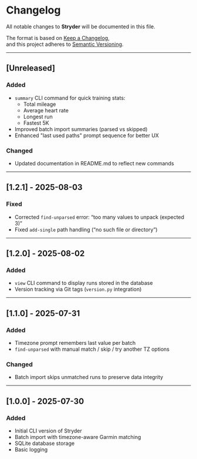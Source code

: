# Changelog
All notable changes to **Stryder** will be documented in this file.

The format is based on [Keep a Changelog](https://keepachangelog.com/en/1.0.0/),  
and this project adheres to [Semantic Versioning](https://semver.org/spec/v2.0.0.html).

---

## [Unreleased]
### Added
- `summary` CLI command for quick training stats:
  - Total mileage
  - Average heart rate
  - Longest run
  - Fastest 5K
- Improved batch import summaries (parsed vs skipped)
- Enhanced "last used paths" prompt sequence for better UX

### Changed
- Updated documentation in README.md to reflect new commands

---

## [1.2.1] - 2025-08-03
### Fixed
- Corrected `find-unparsed` error: “too many values to unpack (expected 3)”
- Fixed `add-single` path handling (“no such file or directory”)

---

## [1.2.0] - 2025-08-02
### Added
- `view` CLI command to display runs stored in the database
- Version tracking via Git tags (`version.py` integration)

---

## [1.1.0] - 2025-07-31
### Added
- Timezone prompt remembers last value per batch
- `find-unparsed` with manual match / skip / try another TZ options

### Changed
- Batch import skips unmatched runs to preserve data integrity

---

## [1.0.0] - 2025-07-30
### Added
- Initial CLI version of Stryder
- Batch import with timezone-aware Garmin matching
- SQLite database storage
- Basic logging

